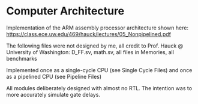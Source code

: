 # Computer Architecture

Implementation of the ARM assembly processor architecture shown here: https://class.ece.uw.edu/469/hauck/lectures/05_Nonpipelined.pdf

The following files were not designed by me, all credit to Prof. Hauck @ University of Washington: D_FF.sv, math.sv, all files in Memories, all benchmarks

Implemented once as a single-cycle CPU (see Single Cycle Files) and once as a pipelined CPU (see Pipeline Files)

All modules deliberately designed with almost no RTL. The intention was to more accurately simulate gate delays.
